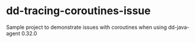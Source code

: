 # dd-tracing-coroutines-issue
Sample project to demonstrate issues with coroutines when using dd-java-agent 0.32.0
